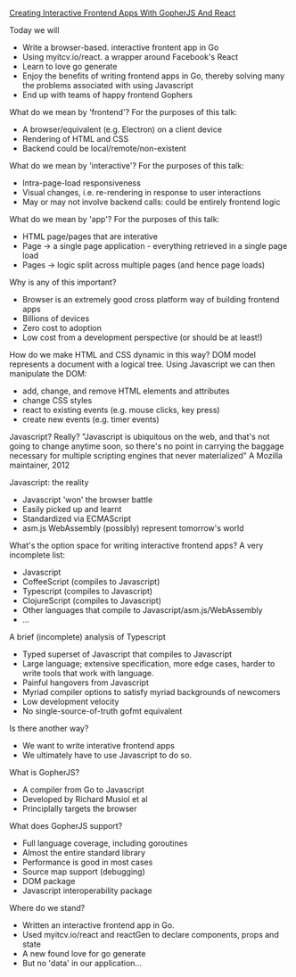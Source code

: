 [Creating Interactive Frontend Apps With GopherJS And React](https://www.youtube.com/watch?v=IucPdpcyubg&feature=youtu.be)

Today we will
* Write a browser-based. interactive frontent app in Go
* Using myitcv.io/react. a wrapper around Facebook's React
* Learn to love go generate
* Enjoy the benefits of writing frontend apps in Go, thereby solving many the problems associated with using Javascript
* End up with teams of happy frontend Gophers

What do we mean by 'frontend'?
For the purposes of this talk:
* A browser/equivalent (e.g. Electron) on a client device
* Rendering of HTML and CSS
* Backend could be local/remote/non-existent

What do we mean by 'interactive'?
For the purposes of this talk:
* Intra-page-load responsiveness
* Visual changes, i.e. re-rendering in response to user interactions
* May or may not involve backend calls: could be entirely frontend logic

What do we mean by 'app'?
For the purposes of this talk:
* HTML page/pages that are interative
* Page -> a single page application - everything retrieved in a single page load
* Pages -> logic split across multiple pages (and hence page loads)

Why is any of this important?
* Browser is an extremely good cross platform way of building frontend apps
* Billions of devices
* Zero cost to adoption
* Low cost from a development perspective (or should be at least!)

How do we make HTML and CSS dynamic in this way?
DOM model represents a document with a logical tree.
Using Javascript we can then manipulate the DOM:
* add, change, and remove HTML elements and attributes
* change CSS styles
* react to existing events (e.g. mouse clicks, key press)
* create new events (e.g. timer events)

Javascript? Really?
"Javascript is ubiquitous on the web, and that's not going to change anytime soon, so there's no point in carrying the baggage necessary for multiple scripting engines that never materialized"
A Mozilla maintainer, 2012

Javascript: the reality
* Javascript 'won' the browser battle
* Easily picked up and learnt
* Standardized via ECMAScript
* asm.js WebAssembly (possibly) represent tomorrow's world

What's the option space for writing interactive frontend apps?
A very incomplete list:
* Javascript
* CoffeeScript (compiles to Javascript)
* Typescript (compiles to Javascript)
* ClojureScript (compiles to Javascript)
* Other languages that compile to Javascript/asm.js/WebAssembly
* ...

A brief (incomplete) analysis of Typescript
* Typed superset of Javascript that compiles to Javascript
* Large language; extensive specification, more edge cases, harder to write tools that work with language.
* Painful hangovers from Javascript
* Myriad compiler options to satisfy myriad backgrounds of newcomers
* Low development velocity
* No single-source-of-truth gofmt equivalent

Is there another way?
* We want to write interative frontend apps
* We ultimately have to use Javascript to do so.

What is GopherJS?
* A compiler from Go to Javascript
* Developed by Richard Musiol et al
* Principlally targets the browser

What does GopherJS support?
* Full language coverage, including goroutines
* Almost the entire standard library
* Performance is good in most cases
* Source map support (debugging)
* DOM package
* Javascript interoperability package

Where do we stand?
* Written an interactive frontend app in Go.
* Used myitcv.io/react and reactGen to declare components, props and state
* A new found love for go generate
* But no 'data' in our application...





